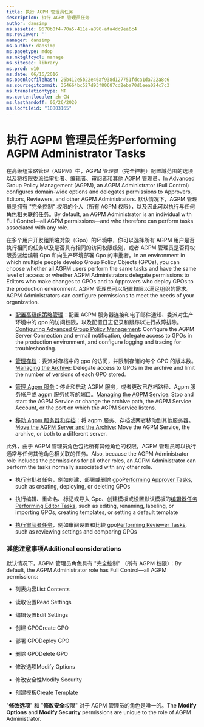 ```yaml
---
title: 执行 AGPM 管理员任务
description: 执行 AGPM 管理员任务
author: dansimp
ms.assetid: 9678b0f4-70a5-411e-a896-afa4dc9ea6c4
ms.reviewer: ''
manager: dansimp
ms.author: dansimp
ms.pagetype: mdop
ms.mktglfcycl: manage
ms.sitesec: library
ms.prod: w10
ms.date: 06/16/2016
ms.openlocfilehash: 26b412e5b22e46af938d127751fdca1da722a8c6
ms.sourcegitcommit: 354664bc527d93f80687cd2eba70d1eea024c7c3
ms.translationtype: MT
ms.contentlocale: zh-CN
ms.lasthandoff: 06/26/2020
ms.locfileid: "10803165"
---
```

# <span data-ttu-id="7ec18-103">执行 AGPM 管理员任务</span><span class="sxs-lookup"><span data-stu-id="7ec18-103">Performing AGPM Administrator Tasks</span></span>


<span data-ttu-id="7ec18-104">在高级组策略管理（AGPM）中，AGPM 管理员（完全控制）配置域范围的选项以及将权限委派给审批者、编辑者、审阅者和其他 AGPM 管理员。</span><span class="sxs-lookup"><span data-stu-id="7ec18-104">In Advanced Group Policy Management (AGPM), an AGPM Administrator (Full Control) configures domain-wide options and delegates permissions to Approvers, Editors, Reviewers, and other AGPM Administrators.</span></span> <span data-ttu-id="7ec18-105">默认情况下，AGPM 管理员是拥有 "完全控制" 权限的个人（所有 AGPM 权限），以及因此可以执行与任何角色相关联的任务。</span><span class="sxs-lookup"><span data-stu-id="7ec18-105">By default, an AGPM Administrator is an individual with Full Control—all AGPM permissions—and who therefore can perform tasks associated with any role.</span></span>

<span data-ttu-id="7ec18-106">在多个用户开发组策略对象（Gpo）的环境中，你可以选择所有 AGPM 用户是否执行相同的任务以及是否具有相同的访问权限级别，或者 AGPM 管理员是否将权限委派给编辑 Gpo 和向生产环境部署 Gpo 的审批者。</span><span class="sxs-lookup"><span data-stu-id="7ec18-106">In an environment in which multiple people develop Group Policy Objects (GPOs), you can choose whether all AGPM users perform the same tasks and have the same level of access or whether AGPM Administrators delegate permissions to Editors who make changes to GPOs and to Approvers who deploy GPOs to the production environment.</span></span> <span data-ttu-id="7ec18-107">AGPM 管理员可以配置权限以满足组织的需求。</span><span class="sxs-lookup"><span data-stu-id="7ec18-107">AGPM Administrators can configure permissions to meet the needs of your organization.</span></span>

-   <span data-ttu-id="7ec18-108">[配置高级组策略管理](configuring-advanced-group-policy-management.md)：配置 AGPM 服务器连接和电子邮件通知、委派对生产环境中的 gpo 的访问权限，以及配置日志记录和跟踪以进行故障排除。</span><span class="sxs-lookup"><span data-stu-id="7ec18-108">[Configuring Advanced Group Policy Management](configuring-advanced-group-policy-management.md): Configure the AGPM Server Connection and e-mail notification, delegate access to GPOs in the production environment, and configure logging and tracing for troubleshooting.</span></span>

-   <span data-ttu-id="7ec18-109">[管理存档](managing-the-archive.md)：委派对存档中的 gpo 的访问，并限制存储的每个 GPO 的版本数。</span><span class="sxs-lookup"><span data-stu-id="7ec18-109">[Managing the Archive](managing-the-archive.md): Delegate access to GPOs in the archive and limit the number of versions of each GPO stored.</span></span>

-   <span data-ttu-id="7ec18-110">[管理 Agpm 服务](managing-the-agpm-service-agpm30ops.md)：停止和启动 AGPM 服务，或者更改已存档路径、Agpm 服务帐户或 agpm 服务侦听的端口。</span><span class="sxs-lookup"><span data-stu-id="7ec18-110">[Managing the AGPM Service](managing-the-agpm-service-agpm30ops.md): Stop and start the AGPM Service or change the archive path, the AGPM Service Account, or the port on which the AGPM Service listens.</span></span>

-   <span data-ttu-id="7ec18-111">[移动 Agpm 服务器和存档](move-the-agpm-server-and-the-archive.md)：将 agpm 服务、存档或两者移动到其他服务器。</span><span class="sxs-lookup"><span data-stu-id="7ec18-111">[Move the AGPM Server and the Archive](move-the-agpm-server-and-the-archive.md): Move the AGPM Service, the archive, or both to a different server.</span></span>

<span data-ttu-id="7ec18-112">此外，由于 AGPM 管理员角色包括所有其他角色的权限，AGPM 管理员可以执行通常与任何其他角色相关联的任务。</span><span class="sxs-lookup"><span data-stu-id="7ec18-112">Also, because the AGPM Administrator role includes the permissions for all other roles, an AGPM Administrator can perform the tasks normally associated with any other role.</span></span>

-   <span data-ttu-id="7ec18-113">[执行审批者任务](performing-approver-tasks-agpm30ops.md)，例如创建、部署或删除 gpo</span><span class="sxs-lookup"><span data-stu-id="7ec18-113">[Performing Approver Tasks](performing-approver-tasks-agpm30ops.md), such as creating, deploying, or deleting GPOs</span></span>

-   <span data-ttu-id="7ec18-114">执行编辑、重命名、标记或导入 Gpo、创建模板或设置默认模板的[编辑器任务](performing-editor-tasks-agpm30ops.md)</span><span class="sxs-lookup"><span data-stu-id="7ec18-114">[Performing Editor Tasks](performing-editor-tasks-agpm30ops.md), such as editing, renaming, labeling, or importing GPOs, creating templates, or setting a default template</span></span>

-   <span data-ttu-id="7ec18-115">[执行审阅者任务](performing-reviewer-tasks-agpm30ops.md)，例如审阅设置和比较 gpo</span><span class="sxs-lookup"><span data-stu-id="7ec18-115">[Performing Reviewer Tasks](performing-reviewer-tasks-agpm30ops.md), such as reviewing settings and comparing GPOs</span></span>

### <span data-ttu-id="7ec18-116">其他注意事项</span><span class="sxs-lookup"><span data-stu-id="7ec18-116">Additional considerations</span></span>

<span data-ttu-id="7ec18-117">默认情况下，AGPM 管理员角色具有 "完全控制" （所有 AGPM 权限）：</span><span class="sxs-lookup"><span data-stu-id="7ec18-117">By default, the AGPM Administrator role has Full Control—all AGPM permissions:</span></span>

-   <span data-ttu-id="7ec18-118">列表内容</span><span class="sxs-lookup"><span data-stu-id="7ec18-118">List Contents</span></span>

-   <span data-ttu-id="7ec18-119">读取设置</span><span class="sxs-lookup"><span data-stu-id="7ec18-119">Read Settings</span></span>

-   <span data-ttu-id="7ec18-120">编辑设置</span><span class="sxs-lookup"><span data-stu-id="7ec18-120">Edit Settings</span></span>

-   <span data-ttu-id="7ec18-121">创建 GPO</span><span class="sxs-lookup"><span data-stu-id="7ec18-121">Create GPO</span></span>

-   <span data-ttu-id="7ec18-122">部署 GPO</span><span class="sxs-lookup"><span data-stu-id="7ec18-122">Deploy GPO</span></span>

-   <span data-ttu-id="7ec18-123">删除 GPO</span><span class="sxs-lookup"><span data-stu-id="7ec18-123">Delete GPO</span></span>

-   <span data-ttu-id="7ec18-124">修改选项</span><span class="sxs-lookup"><span data-stu-id="7ec18-124">Modify Options</span></span>

-   <span data-ttu-id="7ec18-125">修改安全性</span><span class="sxs-lookup"><span data-stu-id="7ec18-125">Modify Security</span></span>

-   <span data-ttu-id="7ec18-126">创建模板</span><span class="sxs-lookup"><span data-stu-id="7ec18-126">Create Template</span></span>

<span data-ttu-id="7ec18-127">"**修改选项**" 和 "**修改安全**权限" 对于 AGPM 管理员的角色是唯一的。</span><span class="sxs-lookup"><span data-stu-id="7ec18-127">The **Modify Options** and **Modify Security** permissions are unique to the role of AGPM Administrator.</span></span>

 

 





